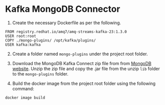 # Kafka MongoDB Connector

1. Create the necessary Dockerfile as per the following.
```
FROM registry.redhat.io/amq7/amq-streams-kafka-23:1.3.0
USER root:root
COPY ./mongo-plugins/ /opt/kafka/plugins/
USER kafka:kafka
```

2. Create a folder named `mongo-plugins` under the project root folder.

2. Download the MongoDB Kafka Connect zip file from from 
[MongoDB website](https://www.mongodb.com/kafka-connector). Unzip the zip file and copy the .jar file from the unzip `lib` folder to the `mongo-plugins` folder.

3. Build the docker image from the project root folder using the following command:
```
docker image build
```

